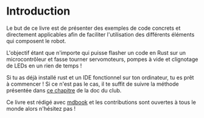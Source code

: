 # Introduction

Le but de ce livre est de présenter des exemples de code concrets et directement applicables afin 
de faciliter l'utilisation des différents éléments qui composent le robot.

L'objectif étant que n'importe qui puisse flasher un code en Rust sur un microcontrôleur et fasse tourner servomoteurs, pompes à vide et clignotage de LEDs en un rien de temps !

Si tu as déjà installé rust et un IDE fonctionnel sur ton ordinateur, tu es prêt à commencer ! Si ce n'est pas le cas, il te suffit de suivre la méthode présentée dans [ce chapitre](https://clubrobotinsat.github.io/doc/elec_soft/mise_en_place/index.html) de la doc du club.

Ce livre est rédigé avec [mdbook](https://rust-lang-nursery.github.io/mdBook/index.html) et les contributions sont ouvertes à tous le monde alors n'hésitez pas !